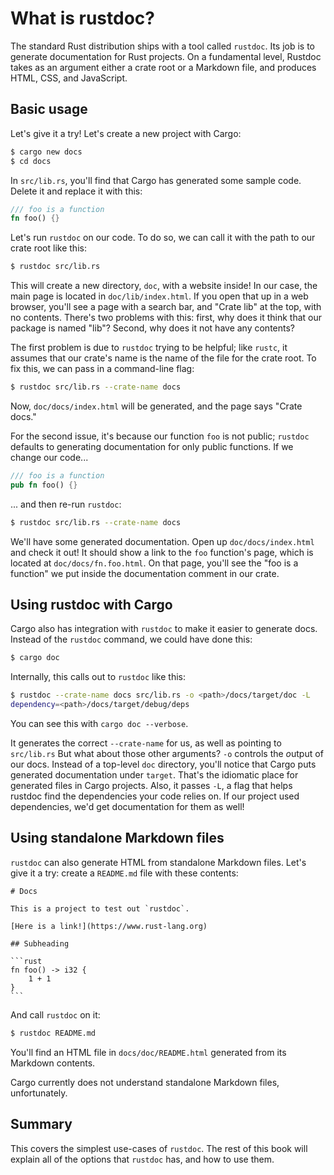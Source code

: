 # What is rustdoc?

The standard Rust distribution ships with a tool called `rustdoc`. Its job is
to generate documentation for Rust projects. On a fundamental level, Rustdoc
takes as an argument either a crate root or a Markdown file, and produces HTML,
CSS, and JavaScript.

## Basic usage

Let's give it a try! Let's create a new project with Cargo:

```bash
$ cargo new docs
$ cd docs
```

In `src/lib.rs`, you'll find that Cargo has generated some sample code. Delete
it and replace it with this:

```rust
/// foo is a function
fn foo() {}
```

Let's run `rustdoc` on our code. To do so, we can call it with the path to
our crate root like this:

```bash
$ rustdoc src/lib.rs
```

This will create a new directory, `doc`, with a website inside! In our case,
the main page is located in `doc/lib/index.html`. If you open that up in
a web browser, you'll see a page with a search bar, and "Crate lib" at the
top, with no contents. There's two problems with this: first, why does it
think that our package is named "lib"? Second, why does it not have any
contents?

The first problem is due to `rustdoc` trying to be helpful; like `rustc`,
it assumes that our crate's name is the name of the file for the crate
root. To fix this, we can pass in a command-line flag:

```bash
$ rustdoc src/lib.rs --crate-name docs
```

Now, `doc/docs/index.html` will be generated, and the page says "Crate docs."

For the second issue, it's because our function `foo` is not public; `rustdoc`
defaults to generating documentation for only public functions. If we change
our code...

```rust
/// foo is a function
pub fn foo() {}
```

... and then re-run `rustdoc`:

```bash
$ rustdoc src/lib.rs --crate-name docs
```

We'll have some generated documentation. Open up `doc/docs/index.html` and
check it out! It should show a link to the `foo` function's page, which
is located at `doc/docs/fn.foo.html`. On that page, you'll see the "foo is
a function" we put inside the documentation comment in our crate.

## Using rustdoc with Cargo

Cargo also has integration with `rustdoc` to make it easier to generate
docs. Instead of the `rustdoc` command, we could have done this:

```bash
$ cargo doc
```

Internally, this calls out to `rustdoc` like this:

```bash
$ rustdoc --crate-name docs src/lib.rs -o <path>/docs/target/doc -L
dependency=<path>/docs/target/debug/deps
```

You can see this with `cargo doc --verbose`.

It generates the correct `--crate-name` for us, as well as pointing to
`src/lib.rs` But what about those other arguments? `-o` controls the
*o*utput of our docs. Instead of a top-level `doc` directory, you'll
notice that Cargo puts generated documentation under `target`. That's
the idiomatic place for generated files in Cargo projects. Also, it
passes `-L`, a flag that helps rustdoc find the dependencies
your code relies on. If our project used dependencies, we'd get
documentation for them as well!

## Using standalone Markdown files

`rustdoc` can also generate HTML from standalone Markdown files. Let's
give it a try: create a `README.md` file with these contents:

````text
# Docs

This is a project to test out `rustdoc`.

[Here is a link!](https://www.rust-lang.org)

## Subheading

```rust
fn foo() -> i32 {
    1 + 1
}
```
````

And call `rustdoc` on it:

```bash
$ rustdoc README.md
```

You'll find an HTML file in `docs/doc/README.html` generated from its
Markdown contents.

Cargo currently does not understand standalone Markdown files, unfortunately.

## Summary

This covers the simplest use-cases of `rustdoc`. The rest of this book will
explain all of the options that `rustdoc` has, and how to use them.
